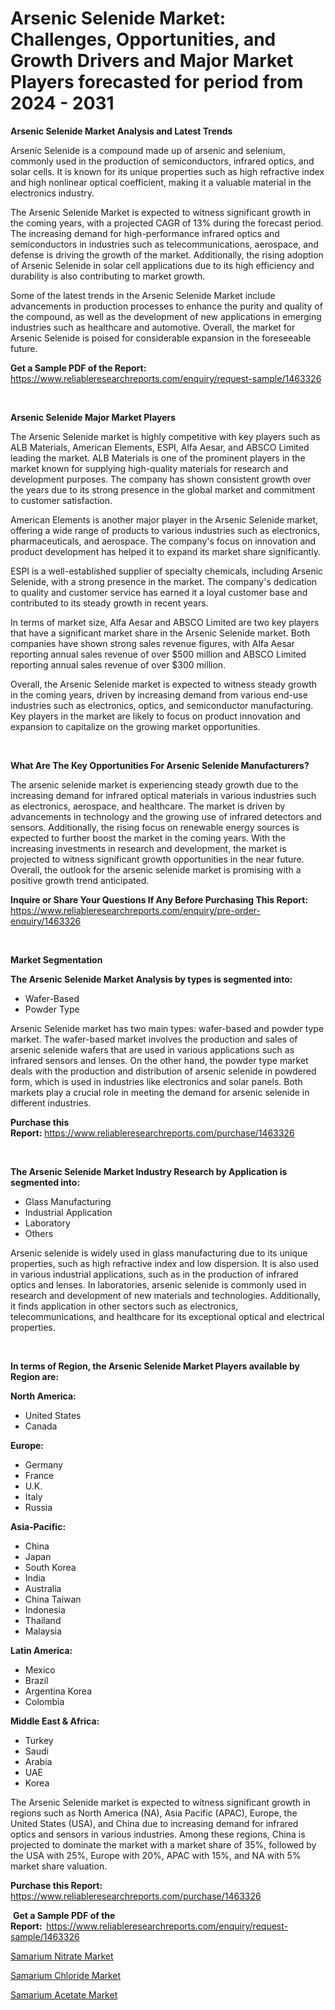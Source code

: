 <p><h1>Arsenic Selenide Market: Challenges, Opportunities, and Growth Drivers and Major Market Players forecasted for period from 2024 - 2031</h1></p><p><strong>Arsenic Selenide Market Analysis and Latest Trends</strong></p>
<p><p>Arsenic Selenide is a compound made up of arsenic and selenium, commonly used in the production of semiconductors, infrared optics, and solar cells. It is known for its unique properties such as high refractive index and high nonlinear optical coefficient, making it a valuable material in the electronics industry.</p><p>The Arsenic Selenide Market is expected to witness significant growth in the coming years, with a projected CAGR of 13% during the forecast period. The increasing demand for high-performance infrared optics and semiconductors in industries such as telecommunications, aerospace, and defense is driving the growth of the market. Additionally, the rising adoption of Arsenic Selenide in solar cell applications due to its high efficiency and durability is also contributing to market growth.</p><p>Some of the latest trends in the Arsenic Selenide Market include advancements in production processes to enhance the purity and quality of the compound, as well as the development of new applications in emerging industries such as healthcare and automotive. Overall, the market for Arsenic Selenide is poised for considerable expansion in the foreseeable future.</p></p>
<p><strong>Get a Sample PDF of the Report:&nbsp;</strong> <a href="https://www.reliableresearchreports.com/enquiry/request-sample/1463326">https://www.reliableresearchreports.com/enquiry/request-sample/1463326</a></p>
<p>&nbsp;</p>
<p><strong>Arsenic Selenide Major Market Players</strong></p>
<p><p>The Arsenic Selenide market is highly competitive with key players such as ALB Materials, American Elements, ESPI, Alfa Aesar, and ABSCO Limited leading the market. ALB Materials is one of the prominent players in the market known for supplying high-quality materials for research and development purposes. The company has shown consistent growth over the years due to its strong presence in the global market and commitment to customer satisfaction.</p><p>American Elements is another major player in the Arsenic Selenide market, offering a wide range of products to various industries such as electronics, pharmaceuticals, and aerospace. The company's focus on innovation and product development has helped it to expand its market share significantly.</p><p>ESPI is a well-established supplier of specialty chemicals, including Arsenic Selenide, with a strong presence in the market. The company's dedication to quality and customer service has earned it a loyal customer base and contributed to its steady growth in recent years.</p><p>In terms of market size, Alfa Aesar and ABSCO Limited are two key players that have a significant market share in the Arsenic Selenide market. Both companies have shown strong sales revenue figures, with Alfa Aesar reporting annual sales revenue of over $500 million and ABSCO Limited reporting annual sales revenue of over $300 million.</p><p>Overall, the Arsenic Selenide market is expected to witness steady growth in the coming years, driven by increasing demand from various end-use industries such as electronics, optics, and semiconductor manufacturing. Key players in the market are likely to focus on product innovation and expansion to capitalize on the growing market opportunities.</p></p>
<p>&nbsp;</p>
<p><strong>What Are The Key Opportunities For Arsenic Selenide Manufacturers?</strong></p>
<p><p>The arsenic selenide market is experiencing steady growth due to the increasing demand for infrared optical materials in various industries such as electronics, aerospace, and healthcare. The market is driven by advancements in technology and the growing use of infrared detectors and sensors. Additionally, the rising focus on renewable energy sources is expected to further boost the market in the coming years. With the increasing investments in research and development, the market is projected to witness significant growth opportunities in the near future. Overall, the outlook for the arsenic selenide market is promising with a positive growth trend anticipated.</p></p>
<p><strong>Inquire or Share Your Questions If Any Before Purchasing This Report:</strong> <a href="https://www.reliableresearchreports.com/enquiry/pre-order-enquiry/1463326">https://www.reliableresearchreports.com/enquiry/pre-order-enquiry/1463326</a></p>
<p>&nbsp;</p>
<p><strong>Market Segmentation</strong></p>
<p><strong>The Arsenic Selenide Market Analysis by types is segmented into:</strong></p>
<p><ul><li>Wafer-Based</li><li>Powder Type</li></ul></p>
<p><p>Arsenic Selenide market has two main types: wafer-based and powder type market. The wafer-based market involves the production and sales of arsenic selenide wafers that are used in various applications such as infrared sensors and lenses. On the other hand, the powder type market deals with the production and distribution of arsenic selenide in powdered form, which is used in industries like electronics and solar panels. Both markets play a crucial role in meeting the demand for arsenic selenide in different industries.</p></p>
<p><strong>Purchase this Report:&nbsp;</strong><a href="https://www.reliableresearchreports.com/purchase/1463326">https://www.reliableresearchreports.com/purchase/1463326</a></p>
<p>&nbsp;</p>
<p><strong>The Arsenic Selenide Market Industry Research by Application is segmented into:</strong></p>
<p><ul><li>Glass Manufacturing</li><li>Industrial Application</li><li>Laboratory</li><li>Others</li></ul></p>
<p><p>Arsenic selenide is widely used in glass manufacturing due to its unique properties, such as high refractive index and low dispersion. It is also used in various industrial applications, such as in the production of infrared optics and lenses. In laboratories, arsenic selenide is commonly used in research and development of new materials and technologies. Additionally, it finds application in other sectors such as electronics, telecommunications, and healthcare for its exceptional optical and electrical properties.</p></p>
<p>&nbsp;</p>
<p><strong>In terms of Region, the Arsenic Selenide Market Players available by Region are:</strong></p>
<p>
    <p> <strong> North America: </strong>
        <ul>
            <li>United States</li>
            <li>Canada</li>
        </ul>
        </p> 
    <p> <strong> Europe: </strong>
        <ul>
            <li>Germany</li>
            <li>France</li>
            <li>U.K.</li>
            <li>Italy</li>
            <li>Russia</li>
        </ul>
        </p> 
    <p> <strong> Asia-Pacific: </strong>
        <ul>
            <li>China</li>
            <li>Japan</li>
            <li>South Korea</li>
            <li>India</li>
            <li>Australia</li>
            <li>China Taiwan</li>
            <li>Indonesia</li>
            <li>Thailand</li>
            <li>Malaysia</li>
        </ul>
        </p> 
    <p> <strong> Latin America: </strong>
        <ul>
            <li>Mexico</li>
            <li>Brazil</li>
            <li>Argentina Korea</li>
            <li>Colombia</li>
        </ul>
        </p> 
    <p> <strong> Middle East & Africa: </strong>
        <ul>
            <li>Turkey</li>
            <li>Saudi</li>
            <li>Arabia</li>
            <li>UAE</li>
            <li>Korea</li>
        </ul>
    </p>
    </p>
<p><p>The Arsenic Selenide market is expected to witness significant growth in regions such as North America (NA), Asia Pacific (APAC), Europe, the United States (USA), and China due to increasing demand for infrared optics and sensors in various industries. Among these regions, China is projected to dominate the market with a market share of 35%, followed by the USA with 25%, Europe with 20%, APAC with 15%, and NA with 5% market share valuation.</p></p>
<p><strong>Purchase this Report: </strong><a href="https://www.reliableresearchreports.com/purchase/1463326">https://www.reliableresearchreports.com/purchase/1463326</a></p>
<p>&nbsp;<strong>Get a Sample PDF of the Report:&nbsp;&nbsp;</strong><a href="https://www.reliableresearchreports.com/enquiry/request-sample/1463326">https://www.reliableresearchreports.com/enquiry/request-sample/1463326</a></p>
<p><strong></strong></p>
<p><p><a href="https://github.com/changoleonlaverguenzanoexiste/Market-Research-Report-List-2/blob/main/samarium-nitrate-market.md">Samarium Nitrate Market</a></p><p><a href="https://github.com/dimitrishawkinswaynenp91rgz/Market-Research-Report-List-1/blob/main/samarium-chloride-market.md">Samarium Chloride Market</a></p><p><a href="https://github.com/danielneavesallisons03mba/Market-Research-Report-List-1/blob/main/samarium-acetate-market.md">Samarium Acetate Market</a></p></p>